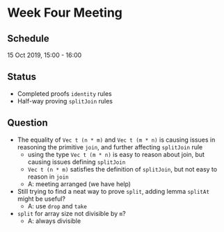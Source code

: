 # Week Four Meeting

## Schedule
15 Oct 2019, 15:00 - 16:00

## Status
* Completed proofs `identity` rules
* Half-way proving `splitJoin` rules

## Question
* The equality of `Vec t (n * m)` and `Vec t (m * n)` is causing issues in reasoning the primitive `join`, and further affecting `splitJoin` rule
    * using the type `Vec t (m * n)` is easy to reason about join, but causing issues defining `splitJoin`
    * `Vec t (n * m)` satisfies the definition of `splitJoin`, but not easy to reason in `join`
    - A: meeting arranged (we have help)
* Still trying to find a neat way to prove `split`, adding lemma `splitAt` might be useful?
    - A: use `drop` and `take`
* `split` for array size not divisible by `m`?
    - A:  always divisible